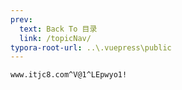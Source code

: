 ```yaml
---
prev:
  text: Back To 目录
  link: /topicNav/
typora-root-url: ..\.vuepress\public
---
```






```
www.itjc8.com^V@1^LEpwyo1!
```

